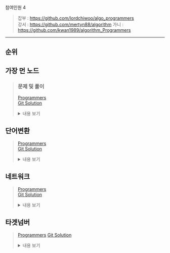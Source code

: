 참여인원 4
> 잡부 : https://github.com/lordchiwoo/algo_programmers  
> 강서 : https://github.com/mertyn88/algorithm
> 가니 : https://github.com/kwan1989/algorithm_Programmers
---

## 순위


## 가장 먼 노드
>### 문제 및 풀이
>[Programmers](https://programmers.co.kr/learn/courses/30/lessons/49189)  
>[Git Solution]()
><details markdown="1">
><summary>내용 보기</summary>
>
></details>

## 단어변환
>[Programmers](https://programmers.co.kr/learn/courses/30/lessons/43163)  
>[Git Solution]()
><details markdown="1">
><summary>내용 보기</summary>
>
></details>

## 네트워크
>[Programmers](https://programmers.co.kr/learn/courses/30/lessons/43162)  
>[Git Solution]()
><details markdown="1">
><summary>내용 보기</summary>
>
></details>

## 타겟넘버
>[Programmers](https://programmers.co.kr/learn/courses/30/lessons/43165)
>[Git Solution]()
><details markdown="1">
><summary>내용 보기</summary>
>
></details>


